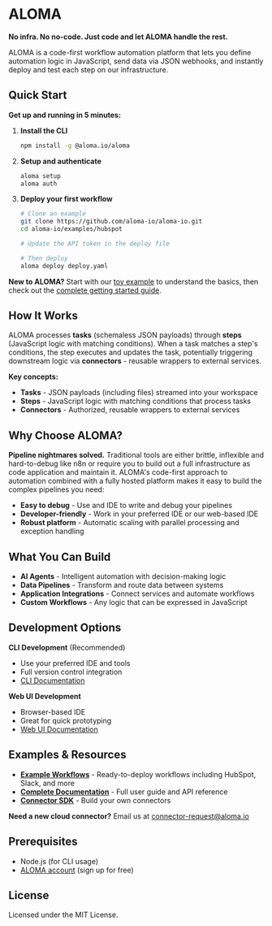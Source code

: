# ALOMA

**No infra. No no-code. Just code and let ALOMA handle the rest.**

ALOMA is a code-first workflow automation platform that lets you define automation logic in JavaScript, send data via JSON webhooks, and instantly deploy and test each step on our infrastructure.

## Quick Start

**Get up and running in 5 minutes:**

1. **Install the CLI**
   ```bash
   npm install -g @aloma.io/aloma
   ```

2. **Setup and authenticate**
   ```bash
   aloma setup
   aloma auth
   ```

3. **Deploy your first workflow**
   ```bash
   # Clone an example
   git clone https://github.com/aloma-io/aloma-io.git
   cd aloma-io/examples/hubspot
   
   # Update the API token in the deploy file
   
   # Then deploy
   aloma deploy deploy.yaml
   ```

**New to ALOMA?** Start with our [toy example](https://github.com/aloma-io/aloma-io/blob/main/docs/getting-started/toy-example.md) to understand the basics, then check out the [complete getting started guide](https://github.com/aloma-io/aloma-io/tree/main/docs/getting-started).

## How It Works

ALOMA processes **tasks** (schemaless JSON payloads) through **steps** (JavaScript logic with matching conditions). When a task matches a step's conditions, the step executes and updates the task, potentially triggering downstream logic via **connectors** - reusable wrappers to external services.

**Key concepts:**
- **Tasks** - JSON payloads (including files) streamed into your workspace
- **Steps** - JavaScript logic with matching conditions that process tasks
- **Connectors** - Authorized, reusable wrappers to external services

## Why Choose ALOMA?

**Pipeline nightmares solved.** Traditional tools are either brittle, inflexible and hard-to-debug like n8n or require you to build out a full infrastructure as code application and maintain it. ALOMA's code-first approach to automation combined with a fully hosted platform makes it easy to build the complex pipelines you need:

- **Easy to debug** - Use and IDE to write and debug your pipelines
- **Developer-friendly** - Work in your preferred IDE or our web-based IDE
- **Robust platform** - Automatic scaling with parallel processing and exception handling

## What You Can Build

- **AI Agents** - Intelligent automation with decision-making logic
- **Data Pipelines** - Transform and route data between systems
- **Application Integrations** - Connect services and automate workflows
- **Custom Workflows** - Any logic that can be expressed in JavaScript

## Development Options

**CLI Development** (Recommended)
- Use your preferred IDE and tools
- Full version control integration
- [CLI Documentation](https://github.com/aloma-io/aloma-io/blob/main/docs/CLI)

**Web UI Development**
- Browser-based IDE
- Great for quick prototyping
- [Web UI Documentation](https://github.com/aloma-io/aloma-io/blob/main/docs/web-UI)

## Examples & Resources

- **[Example Workflows](https://github.com/aloma-io/aloma-io/tree/main/examples)** - Ready-to-deploy workflows including HubSpot, Slack, and more
- **[Complete Documentation](https://github.com/aloma-io/aloma-io/tree/main/docs)** - Full user guide and API reference
- **[Connector SDK](https://github.com/aloma-io/connectors)** - Build your own connectors

**Need a new cloud connector?** Email us at connector-request@aloma.io

## Prerequisites

- Node.js (for CLI usage)
- [ALOMA account](https://home.aloma.io) (sign up for free)

## License

Licensed under the MIT License.


